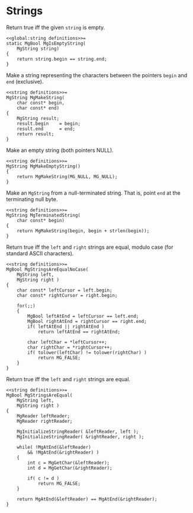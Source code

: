 Strings
=======

Return true iff the given `string` is empty.

    <<global:string definitions>>=
    static MgBool MgIsEmptyString(
        MgString string)
    {
        return string.begin == string.end;
    }

Make a string representing the characters between the pointers `begin` and
`end` (exclusive).

    <<string definitions>>=
    MgString MgMakeString(
        char const* begin,
        char const* end)
    {
        MgString result;
        result.begin    = begin;
        result.end      = end;
        return result;
    }

Make an empty string (both pointers NULL).

    <<string definitions>>=
    MgString MgMakeEmptyString()
    {
        return MgMakeString(MG_NULL, MG_NULL);
    }

Make an `MgString` from a null-terminated string. That is, point `end` at
the terminating null byte.

    <<string definitions>>=
    MgString MgTerminatedString(
        char const* begin)
    {
        return MgMakeString(begin, begin + strlen(begin));
    }

Return true iff the `left` and `right` strings are equal, modulo case
(for standard ASCII characters).

    <<string definitions>>=
    MgBool MgStringsAreEqualNoCase(
        MgString left,
        MgString right )
    {
        char const* leftCursor = left.begin;
        char const* rightCursor = right.begin;

        for(;;)
        {
            MgBool leftAtEnd = leftCursor == left.end;
            MgBool rightAtEnd = rightCursor == right.end;
            if( leftAtEnd || rightAtEnd )
                return leftAtEnd == rightAtEnd;

            char leftChar = *leftCursor++;
            char rightChar = *rightCursor++;
            if( tolower(leftChar) != tolower(rightChar) )
                return MG_FALSE;
        }
    }

Return true iff the `left` and `right` strings are equal.

    <<string definitions>>=
    MgBool MgStringsAreEqual(
        MgString left,
        MgString right )
    {
        MgReader leftReader;
        MgReader rightReader;

        MgInitializeStringReader( &leftReader, left );
        MgInitializeStringReader( &rightReader, right );

        while( !MgAtEnd(&leftReader)
            && !MgAtEnd(&rightReader) )
        {
            int c = MgGetChar(&leftReader);
            int d = MgGetChar(&rightReader);

            if( c != d )
                return MG_FALSE;
        }

        return MgAtEnd(&leftReader) == MgAtEnd(&rightReader);
    }
